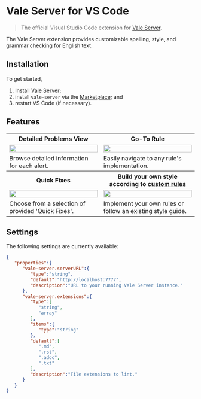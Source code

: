# Vale Server for VS Code

> The official Visual Studio Code extension for [Vale Server](https://errata.ai/vale-server/).

The Vale Server extension provides customizable spelling, style, and grammar checking for English text.

## Installation

To get started,

1. Install [Vale Server](https://errata.ai/vale-server/);
2. install `vale-server` via the [Marketplace](https://marketplace.visualstudio.com/items?itemName=errata-ai.vale-server); and
3. restart VS Code (if necessary).

## Features

<table>
    <tr>
        <th>Detailed Problems View</th>
        <th>Go-To Rule</th>
    </tr>
    <tr>
        <td width="50%">
            <a href="https://user-images.githubusercontent.com/8785025/60772616-10e97600-a0ae-11e9-86d1-83dfe1872f2f.png">
                <img src="https://user-images.githubusercontent.com/8785025/60772616-10e97600-a0ae-11e9-86d1-83dfe1872f2f.png" width="100%">
            </a>
        </td>
        <td width="50%">
            <a href="https://user-images.githubusercontent.com/8785025/60772682-b6044e80-a0ae-11e9-8ab3-e94ff06204c9.gif">
                <img src="https://user-images.githubusercontent.com/8785025/60772682-b6044e80-a0ae-11e9-8ab3-e94ff06204c9.gif" width="100%">
            </a>
        </td>
    </tr>
    <tr>
        <td width="50%">
            Browse detailed information for each alert.
        </td>
        <td width="50%">Easily navigate to any rule's implementation.</td>
    </tr>
    <tr>
        <th>Quick Fixes</th>
        <th>Build your own style according to <a href="https://errata-ai.github.io/vale-server/docs/style">custom rules</a></th>
    </tr>
    <tr>
        <td width="50%">
            <a href="https://user-images.githubusercontent.com/8785025/66071464-0c472900-e508-11e9-882f-5b83011d0a92.png">
                <img src="https://user-images.githubusercontent.com/8785025/66071464-0c472900-e508-11e9-882f-5b83011d0a92.png" width="100%">
            </a>
        </td>
        <td width="50%">
            <a href="https://user-images.githubusercontent.com/8785025/66071907-d9e9fb80-e508-11e9-80ec-62b7a08d27cb.png">
                <img src="https://user-images.githubusercontent.com/8785025/66071907-d9e9fb80-e508-11e9-80ec-62b7a08d27cb.png" width="100%">
            </a>
        </td>
    </tr>
    <tr>
        <td width="50%">Choose from a selection of provided 'Quick Fixes'.</td>
        <td width="50%">Implement your own rules or follow an existing style guide.</td>
    </tr>
</table>

## Settings

The following settings are currently available:

```json
{
   "properties":{
      "vale-server.serverURL":{
         "type":"string",
         "default":"http://localhost:7777",
         "description":"URL to your running Vale Server instance."
      },
      "vale-server.extensions":{
         "type":[
            "string",
            "array"
         ],
         "items":{
            "type":"string"
         },
         "default":[
            ".md",
            ".rst",
            ".adoc",
            ".txt"
         ],
         "description":"File extensions to lint."
      }
   }
}
```
